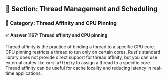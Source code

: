 ## 📘 Section: Thread Management and Scheduling  
### 🔹 Category: Thread Affinity and CPU Pinning  
#### ✅ Answer 1167: Thread affinity and CPU pinning

Thread affinity is the practice of binding a thread to a specific CPU core. CPU pinning restricts a thread to run only on certain cores. Rust's standard library does not provide direct support for thread affinity, but you can use external crates like `core_affinity` to assign a thread to a specific core. Thread affinity can be useful for cache locality and reducing latency in real-time applications.
